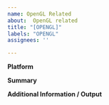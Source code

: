 ```yaml
---
name: OpenGL Related
about:  OpenGL related
title: "[OPENGL]"
labels: "OPENGL"
assignees: ''

---
```


**Platform**

**Summary**

**Additional Information / Output**
